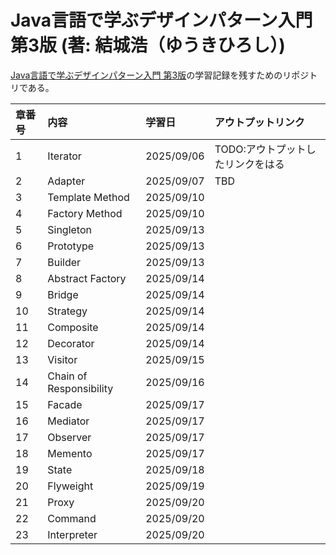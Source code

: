 # Java言語で学ぶデザインパターン入門 第3版 (著: 結城浩（ゆうきひろし）)

[Java言語で学ぶデザインパターン入門 第3版](https://www.hyuki.com/dp/)の学習記録を残すためのリポジトリである。

|章番号|内容|学習日|アウトプットリンク|
| :---| :--- | :--- | :--- |
|1| Iterator | 2025/09/06 | TODO:アウトプットしたリンクをはる |
|2| Adapter | 2025/09/07 | TBD |
|3| Template Method | 2025/09/10 | |
|4| Factory Method | 2025/09/10 | |
|5| Singleton  | 2025/09/13  | |
|6| Prototype | 2025/09/13 | |
|7| Builder | 2025/09/13 | |
|8| Abstract Factory | 2025/09/14 | |
|9|Bridge| 2025/09/14 ||
|10|Strategy| 2025/09/14 ||
|11|Composite| 2025/09/14 ||
|12|Decorator| 2025/09/14 ||
|13|Visitor| 2025/09/15 ||
|14|Chain of Responsibility| 2025/09/16 ||
|15|Facade| 2025/09/17 ||
|16|Mediator| 2025/09/17 ||
|17|Observer| 2025/09/17 ||
|18|Memento| 2025/09/17 ||
|19|State| 2025/09/18 ||
|20|Flyweight| 2025/09/19 ||
|21|Proxy| 2025/09/20 ||
|22|Command| 2025/09/20 ||
|23|Interpreter| 2025/09/20 ||
